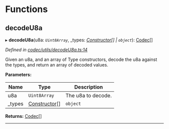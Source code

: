 

# Functions

<a id="decodeu8a"></a>

##  decodeU8a

▸ **decodeU8a**(u8a: *`Uint8Array`*, _types: *[Constructor](_types_.md#constructor)[] | `object`*): [Codec](../interfaces/_types_.codec.md)[]

*Defined in [codec/utils/decodeU8a.ts:14](https://github.com/polkadot-js/api/blob/13e2aa0/packages/types/src/codec/utils/decodeU8a.ts#L14)*

Given an u8a, and an array of Type constructors, decode the u8a against the types, and return an array of decoded values.

**Parameters:**

| Name | Type | Description |
| ------ | ------ | ------ |
| u8a | `Uint8Array` |  The u8a to decode. |
| _types | [Constructor](_types_.md#constructor)[] | `object` |

**Returns:** [Codec](../interfaces/_types_.codec.md)[]

___

